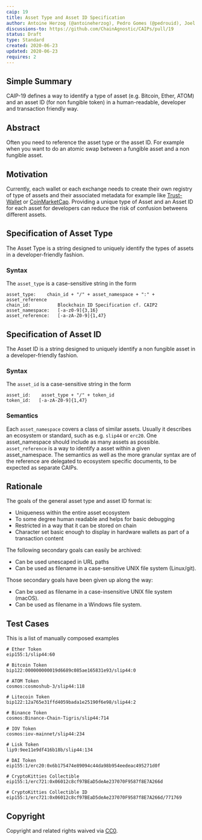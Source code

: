 ```yaml
---
caip: 19
title: Asset Type and Asset ID Specification
author: Antoine Herzog (@antoineherzog), Pedro Gomes (@pedrouid), Joel Thorstensson (@oed)
discussions-to: https://github.com/ChainAgnostic/CAIPs/pull/19
status: Draft
type: Standard
created: 2020-06-23
updated: 2020-06-23
requires: 2
---
```


## Simple Summary

CAIP-19 defines a way to identify a type of asset (e.g. Bitcoin, Ether, ATOM) and an asset ID (for non fungible token) in a human-readable, developer and transaction friendly way.

## Abstract

Often you need to reference the asset type or the asset ID. For example when you want to do an atomic swap between a fungible asset and a non fungible asset.

## Motivation

Currently, each wallet or each exchange needs to create their own registry of type of assets and their associated metadata for example like [Trust-Wallet](https://github.com/trustwallet/assets/tree/master/blockchains) or [CoinMarketCap](https://coinmarketcap.com/). Providing a unique type of Asset and an Asset ID for each asset for developers can reduce the risk of confusion betweens different assets. 

## Specification of Asset Type

The Asset Type is a string designed to uniquely identify the types of assets in a developer-friendly fashion.

### Syntax

The `asset_type` is a case-sensitive string in the form

```
asset_type:    chain_id + "/" + asset_namespace + ":" + asset_reference
chain_id:          Blockchain ID Specification cf. CAIP2 
asset_namespace:   [-a-z0-9]{3,16}
asset_reference:   [-a-zA-Z0-9]{1,47}
```

## Specification of Asset ID

The Asset ID is a string designed to uniquely identify a non fungible asset in a developer-friendly fashion.

### Syntax

The `asset_id` is a case-sensitive string in the form

```
asset_id:    asset_type + "/" + token_id
token_id:   [-a-zA-Z0-9]{1,47}
```

### Semantics

Each `asset_namespace` covers a class of similar assets.
Usually it describes an ecosystem or standard, such as e.g. `slip44` or `erc20`.
One asset_namespace should include as many assets as possible.
`asset_reference` is a way to identify a asset within a given asset_namespace.
The semantics as well as the more granular syntax are of the reference are delegated to ecosystem specific documents, to be expected as separate CAIPs.

## Rationale

The goals of the general asset type and asset ID format is:

- Uniqueness within the entire asset ecosystem
- To some degree human readable and helps for basic debugging
- Restricted in a way that it can be stored on chain
- Character set basic enough to display in hardware wallets as part of a transaction content

The following secondary goals can easily be archived:

- Can be used unescaped in URL paths
- Can be used as filename in a case-sensitive UNIX file system (Linux/git).

Those secondary goals have been given up along the way:

- Can be used as filename in a case-insensitive UNIX file system (macOS).
- Can be used as filename in a Windows file system.

## Test Cases

This is a list of manually composed examples

```
# Ether Token
eip155:1/slip44:60

# Bitcoin Token
bip122:000000000019d6689c085ae165831e93/slip44:0

# ATOM Token
cosmos:cosmoshub-3/slip44:118

# Litecoin Token
bip122:12a765e31ffd4059bada1e25190f6e98/slip44:2

# Binance Token
cosmos:Binance-Chain-Tigris/slip44:714

# IOV Token
cosmos:iov-mainnet/slip44:234

# Lisk Token
lip9:9ee11e9df416b18b/slip44:134

# DAI Token
eip155:1/erc20:0x6b175474e89094c44da98b954eedeac495271d0f

# CryptoKitties Collectible
eip155:1/erc721:0x06012c8cf97BEaD5deAe237070F9587f8E7A266d

# CryptoKitties Collectible ID
eip155:1/erc721:0x06012c8cf97BEaD5deAe237070F9587f8E7A266d/771769
```

## Copyright

Copyright and related rights waived via [CC0](https://creativecommons.org/publicdomain/zero/1.0/).